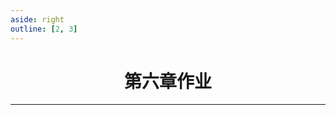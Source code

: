 ```yaml
---
aside: right
outline: [2, 3]
---
```


<h1 style="text-align: center; font-weight: bold;">第六章作业</h1>

---
